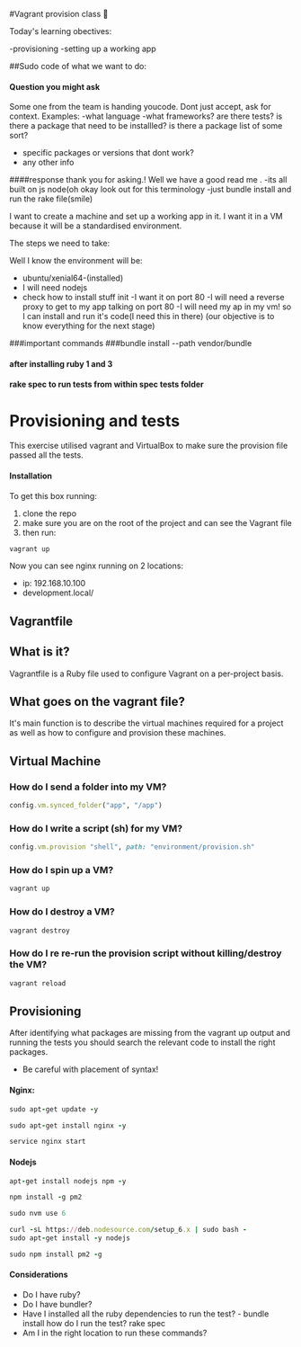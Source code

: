 #Vagrant provision class :taco:

Today's learning obectives:

-provisioning
-setting up a  working app


##Sudo code of what we want to do:

#### Question you might ask
Some one from the team is handing youcode. Dont just accept, ask for context. Examples:
-what language
-what frameworks?
are there tests?
is there a package that need to be installled? is there a package list of some sort?
- specific packages or versions that dont work?
- any other info


####response thank you for asking.! Well we have a good read me .
-its all built on js node(oh okay look out for this terminology
-just bundle install and run the rake file(smile)



I want to create a machine and set up a working app in it.
I want it in a VM because it will be a standardised environment.


The steps we need to take:

Well I know the environment will be:
- ubuntu/xenial64-(installed)
- I will need nodejs
- check how to install stuff init
-I want it on port 80
-I will need a reverse proxy to get to my app talking on port 80
-I will need my ap in my vm! so I can install and run it's code(I need this in there)
(our objective is to know everything for the next stage)

###important commands
###bundle install --path vendor/bundle
#### after installing ruby 1 and 3
#### rake spec to run tests from within spec tests folder

# Provisioning and tests

This exercise utilised vagrant and VirtualBox to make sure the provision file passed all the tests.

#### Installation

To get this box running:
1. clone the repo
2. make sure you are on the root of the project and can see the Vagrant file
3. then run:
```bash
vagrant up
```

Now you can see nginx running on 2 locations:
- ip: 192.168.10.100
- development.local/

## Vagrantfile

## What is it?

Vagrantfile is a Ruby file used to configure Vagrant on a per-project basis.

## What goes on the vagrant file?

It's main function is to describe the virtual machines required for a project as well as how to configure and provision these machines.

## Virtual Machine

### How do I send a folder into my VM?
```ruby
config.vm.synced_folder("app", "/app")
```
### How do I write a script (sh) for my VM?
```ruby
config.vm.provision "shell", path: "environment/provision.sh"
```

### How do I spin up a VM?
```bash
vagrant up
```
### How do I destroy a VM?
```bash
vagrant destroy
```
### How do I re re-run the provision script without killing/destroy the VM?
```bash
vagrant reload
```
## Provisioning

After identifying what packages are missing from the vagrant up output and running the tests you should search the relevant code to install the right packages.

- Be careful with placement of syntax!

#### Nginx:
```ruby
sudo apt-get update -y

sudo apt-get install nginx -y

service nginx start

```

#### Nodejs

```Ruby
apt-get install nodejs npm -y

npm install -g pm2

sudo nvm use 6

curl -sL https://deb.nodesource.com/setup_6.x | sudo bash -
sudo apt-get install -y nodejs

sudo npm install pm2 -g
```


#### Considerations
- Do I have ruby?
- Do I have bundler?
- Have I installed all the ruby dependencies to run the test? - bundle install
how do I run the test? rake spec
- Am I in the right location to run these commands?
